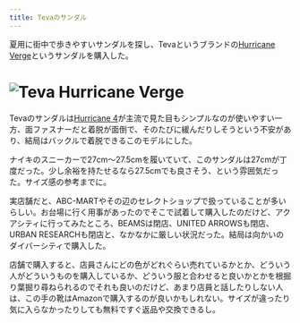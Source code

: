 ```yaml
---
title: Tevaのサンダル
---
```

夏用に街中で歩きやすいサンダルを探し、Tevaというブランドの[Hurricane Verge](https://www.amazon.co.jp/dp/B08B4869SL)というサンダルを購入した。

![](https://lh3.googleusercontent.com/docs/ADP-6oGoOvTEzwojnN8Ex0xa4hq4HPLYADUS-hUe4gxWDOcevp7d2iRVwsbXspxhdVUWLjd71aJhzZb597lroJi626gLkJTY1UKXYxUpyIHN7mJRULL7-hKmUNp0MTORmx4-d5COkgC_kJHSfVe0BIFxHBjTDUiEFu53yGvZPtnkMbtTkDYuaVO4xCH_qmF4ygxK3YxyTSzLrwza0sJN_aLKFRBILFFTmj07-EnzmEDEAFRSv1vgVPPKQ4Cjg3JBVFfDkJQUIjMuLGpKATIolP-tXT7fpgaXSAHVJSXeItsmxiwKpPV_0rnT2THRsb5W6-zXVsYXtUQb_cz2aarIs9rID_fUseWFqKrbs1XmTR21iOmZMoBQ0xm2_9AqI7fqEjE7v6SKNwUbewppLspgzJQRxbR-dJ3YRzxG9D9b7N8bjfdYwwXMK1OfRngUsNk3MDhamyvKgxa4q_C1E7i_eEULFXivHrmND9vvbMDI-k8U7Kaefk2kjjqBMo5B2C7201cT5DGAccPECsXea6WHr0j9B89H40AAtM-ppIUtHBXfhl3VnebLt4FcYHHJ8gpaJq4wujpkrxL4Ms-zvM3Nxfy3AwGmvg00QBYCyCJpu364Z2Dnb98DnJAFEiRr5q-ywS2YC9G3CWC8eQFtZ2HW0PkLkFhW4EXYG963l7IF0HF7UgAzDTl3-ZBcomLSH8JvFFVE0VsZt3pAzt0rp_VBZdkEQhlRQPesv0_zSpalD36d3gsL68AQpuvMXn_ahgkuvNr1rZYMXiSrQfRWmRV9Dc-FAEcJFTb2QYp84EktzXV-Q3pytv_R3-LqL3IkF5POXK9Qk3fnqxJcLAWN_nlTgscsKwewXl1VWUVUBWhhDST_eVzDqc_ZyYyenAFSFx9vbVQ_zwW3KDvLbHmBqngJreUfqeZe3AuFSPfjQ3tUvG5Cht3gtGTLKgx86zGLEdSq_B-shNneI6F0lR1I2C5uTyGOfvUr4ca44KmzFG8ImwCGLI58wtT7Mwp7qvOmRSlUubFr8UMaOxUE3ji93D6BWIPCotfve8syZ0ZjleL5A8zBTJGXHjVsnKw0xiRrkTsII5EUY3ub-QCzr0WUYsbNWRY041ELFIOEEyRX5MKXYo2pc3GUiMmXPPyIUv3T6N9SLAHooXh7lYCub7ReFSk24_yqb_hrd_9-iWA4q5NyQr0zLwsmpv6hyTpiNM8KDAVgICjrhupq49re4J-1_IsDftZdj7QlGzIFN2d5cDaK7KOyrfoWvdU9 "Teva Hurricane Verge")
=======================================================================================================================================================================================================================================================================================================================================================================================================================================================================================================================================================================================================================================================================================================================================================================================================================================================================================================================================================================================================================================================================================================================================================================================================================================================================================================================================================================================

Tevaのサンダルは[Hurricane 4](https://www.amazon.co.jp/dp/B096RS5PWQ)が主流で見た目もシンプルなのが使いやすい一方、面ファスナーだと着脱が面倒で、そのたびに緩んだりしそうという不安があり、結局はバックルで着脱できるこのモデルにした。

ナイキのスニーカーで27cm～27.5cmを履いていて、このサンダルは27cmが丁度だった。少し余裕を持たせるなら27.5cmでも良さそう、という雰囲気だった。サイズ感の参考までに。

実店舗だと、ABC-MARTやその辺のセレクトショップで扱っていることが多いらしい。お台場に行く用事があったのでそこで試着して購入したのだけど、アクアシティに行ってみたところ、BEAMSは閉店、UNITED ARROWSも閉店、URBAN RESEARCHも閉店と、なかなかに厳しい状況だった。結局は向かいのダイバーシティで購入した。

店舗で購入すると、店員さんにどの色がどれぐらい売れているかとか、どういう人がどういうものを購入しているか、どういう服と合わせると良いかとかを根掘り葉掘り尋ねられるのでそれも良いのだけど、あまり店員と話したりしない人は、この手の靴はAmazonで購入するのが良いかもしれない。サイズが違ったり気に入らなかったりしても無料ですぐ返品や交換できるし。
